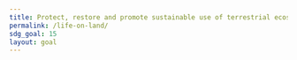 ```yaml
---
title: Protect, restore and promote sustainable use of terrestrial ecosystems, sustainably manage forests, combat desertification, and halt and reverse land degradation and halt biodiversity loss
permalink: /life-on-land/
sdg_goal: 15
layout: goal
---
```


